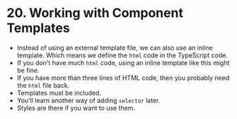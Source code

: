 # 20. Working with Component Templates
- Instead of using an external template file, we can also use an inline template. Which means we define the `html` code in the TypeScript code.
- If you don't have much `html` code, using an inline template like this might be fine.
- If you have more than three lines of HTML code, then you probably need the `html` file back. 
- Templates must be included.
- You'll learn another way of adding `selector` later.
- Styles are there if you want to use them. 